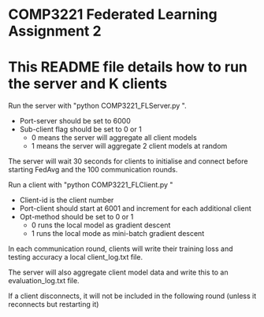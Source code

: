 # COMP3221 Federated Learning Assignment 2
# This README file details how to run the server and K clients

Run the server with "python COMP3221_FLServer.py <Port-server> <Sub-client>".
 - Port-server should be set to 6000
 - Sub-client flag should be set to 0 or 1
   - 0 means the server will aggregate all client models
   - 1 means the server will aggregate 2 client models at random

The server will wait 30 seconds for clients to initialise and connect before starting FedAvg and the 100 communication rounds.

Run a client with "python COMP3221_FLClient.py <Client-id> <Port-client> <Opt-method>"
 - Client-id is the client number
 - Port-client should start at 6001 and increment for each additional client
 - Opt-method should be set to 0 or 1
   - 0 runs the local model as gradient descent
   - 1 runs the local mode as mini-batch gradient descent

In each communication round, clients will write their training loss and testing accuracy a local client<id>_log.txt file.

The server will also aggregate client model data and write this to an evaluation_log.txt file.

If a client disconnects, it will not be included in the following round (unless it reconnects but restarting it)
